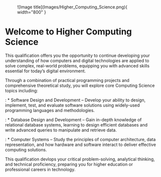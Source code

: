<figure markdown="span">
  ![Image title](Images/Higher_Computing_Science.png){ width="800" }
  <figcaption></figcaption>
</figure>

# Welcome to Higher Computing Science

This qualification offers you the opportunity to continue developing your understanding of how computers and digital technologies are applied to solve complex, real-world problems, equipping you with advanced skills essential for today’s digital environment.

Through a combination of practical programming projects and comprehensive theoretical study, you will explore core Computing Science topics including:

: * Software Design and Development – Develop your ability to design, implement, test, and evaluate software solutions using widely-used programming languages and methodologies.

: * Database Design and Development – Gain in-depth knowledge of relational database systems, learning to design efficient databases and write advanced queries to manipulate and retrieve data.

: * Computer Systems – Study the principles of computer architecture, data representation, and how hardware and software interact to deliver effective computing solutions.

This qualification devlops your critical problem-solving, analytical thinking, and technical proficiency, preparing you for higher education or professional careers in technology. 